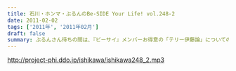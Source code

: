 ```yaml
---
title: 石川・ホンマ・ぶるんのBe-SIDE Your Life! vol.248-2
date: 2011-02-02
tags: ['2011年', '2011年02月']
draft: false
summary: ぶるんさん待ちの間は、『ビーサイ』メンバーお得意の「テリー伊藤論」についての激論が・・・（OA・配信不可の内容）そこに何かの原点があるわけですね。NAMAE
---
```


http://project-phi.ddo.jp/ishikawa/ishikawa248_2.mp3
